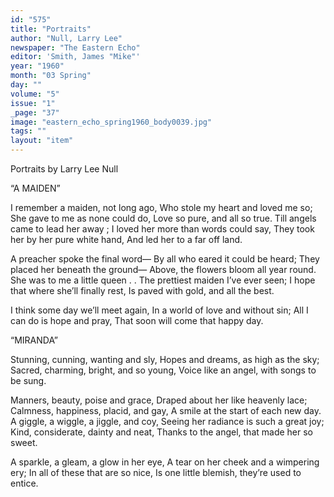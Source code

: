 ```yaml
---
id: "575"
title: "Portraits"
author: "Null, Larry Lee"
newspaper: "The Eastern Echo"
editor: 'Smith, James "Mike"'
year: "1960"
month: "03 Spring"
day: ""
volume: "5"
issue: "1"
_page: "37"
image: "eastern_echo_spring1960_body0039.jpg"
tags: ""
layout: "item"
---
```

Portraits by Larry Lee Null

“A MAIDEN”

I remember a maiden, not long ago,
Who stole my heart and loved me so;
She gave to me as none could do,
Love so pure, and all so true.
Till angels came to lead her away ;
I loved her more than words could say,
They took her by her pure white hand,
And led her to a far off land.

A preacher spoke the final word—
By all who eared it could be heard;
They placed her beneath the ground—
Above, the flowers bloom all year round.
She was to me a little queen . .
The prettiest maiden I’ve ever seen;
I hope that where she’ll finally rest,
Is paved with gold, and all the best.

I think some day we’ll meet again,
In a world of love and without sin;
All I can do is hope and pray,
That soon will come that happy day.

“MIRANDA”

Stunning, cunning, wanting and sly,
Hopes and dreams, as high as the sky;
Sacred, charming, bright, and so young,
Voice like an angel, with songs to be sung.

Manners, beauty, poise and grace,
Draped about her like heavenly lace;
Calmness, happiness, placid, and gay,
A smile at the start of each new day.
A giggle, a wiggle, a jiggle, and coy,
Seeing her radiance is such a great joy;
Kind, considerate, dainty and neat,
Thanks to the angel, that made her so sweet.

A sparkle, a gleam, a glow in her eye,
A tear on her cheek and a wimpering ery;
In all of these that are so nice,
Is one little blemish, they’re used to entice.
